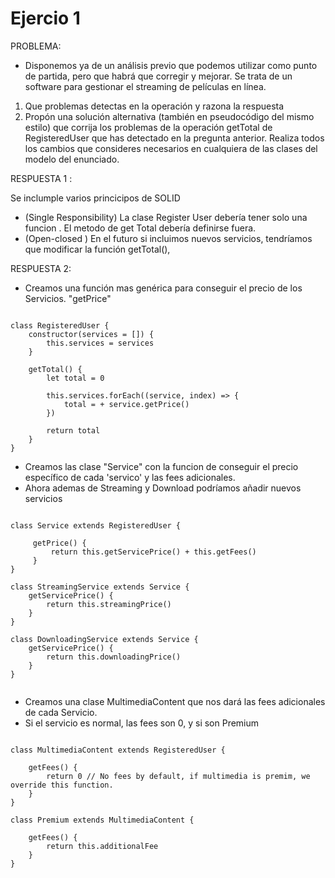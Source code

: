 # Ejercio 1

PROBLEMA: 

- Disponemos ya de un análisis previo que podemos utilizar como punto de partida, pero que habrá que
corregir y mejorar. Se trata de un software para gestionar el streaming de películas en línea.

 1. Que problemas detectas en la operación y razona la respuesta
 2. Propón una solución alternativa (también en pseudocódigo del mismo
estilo) que corrija los problemas de la
operación getTotal de RegisteredUser que has detectado en la
pregunta anterior. Realiza todos los cambios que consideres necesarios
en cualquiera de las clases del modelo del enunciado.

RESPUESTA 1 : 

Se inclumple varios princicipos de SOLID

- (Single Responsibility) La clase Register User debería tener solo una funcion . El metodo de get Total debería definirse fuera. 
- (Open-closed ) En el futuro si incluimos nuevos servicios, tendríamos que modificar la función getTotal(), 

RESPUESTA 2: 

- Creamos una función mas genérica para conseguir el precio de los Servicios. "getPrice"
<pre><code>
class RegisteredUser {
    constructor(services = []) {
        this.services = services
    }

    getTotal() {
        let total = 0

        this.services.forEach((service, index) => {
            total = + service.getPrice()
        })

        return total
    }
}
</code></pre>

- Creamos las clase "Service" con la funcion de conseguir el precio específico de cada 'servico' y las fees adicionales. 
- Ahora ademas de Streaming y Download podríamos añadir nuevos servicios

<pre><code>
class Service extends RegisteredUser {

     getPrice() {
         return this.getServicePrice() + this.getFees()
     }
}

class StreamingService extends Service {
    getServicePrice() {
        return this.streamingPrice()
    }
}

class DownloadingService extends Service {
    getServicePrice() {
        return this.downloadingPrice()
    }
}

</code></pre>

- Creamos una clase MultimediaContent que nos dará las fees adicionales de cada Servicio. 
- Si el servicio es normal, las fees son 0, y si son Premium 

<pre><code>
class MultimediaContent extends RegisteredUser {

    getFees() {
        return 0 // No fees by default, if multimedia is premim, we override this function. 
    }
}

class Premium extends MultimediaContent {
    
    getFees() {
        return this.additionalFee
    }
}

</code></pre>
